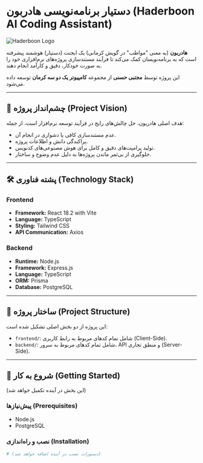 # دستیار برنامه‌نویسی هادربون (Haderboon AI Coding Assistant)

![Haderboon Logo](https://www.computer123.ir/wp-content/uploads/2024/02/logo-computer123-Kerman-v-2-min.png)

**هادربون** (به معنی "مواظب" در گویش کرمانی) یک ایجنت (دستیار) هوشمند پیشرفته است که به برنامه‌نویسان کمک می‌کند تا فرآیند مستندسازی پروژه‌های نرم‌افزاری خود را به صورت خودکار، دقیق و کارآمد انجام دهند.

این پروژه توسط **مجتبی حسنی** از مجموعه **کامپیوتر یک دو سه کرمان** توسعه داده می‌شود.

---

## 🚀 چشم‌انداز پروژه (Project Vision)

هدف اصلی هادربون، حل چالش‌های رایج در فرآیند توسعه نرم‌افزار است، از جمله:
- عدم مستندسازی کافی یا دشواری در انجام آن.
- پراکندگی دانش و اطلاعات پروژه.
- تولید پرامپت‌های دقیق و کامل برای هوش مصنوعی‌های کدنویس.
- جلوگیری از بی‌ثمر ماندن پروژه‌ها به دلیل عدم وضوح و ساختار.

---

## 🛠️ پشته فناوری (Technology Stack)

### **Frontend**
- **Framework:** React 18.2 with Vite
- **Language:** TypeScript
- **Styling:** Tailwind CSS
- **API Communication:** Axios

### **Backend**
- **Runtime:** Node.js
- **Framework:** Express.js
- **Language:** TypeScript
- **ORM:** Prisma
- **Database:** PostgreSQL

---

## 📂 ساختار پروژه (Project Structure)

این پروژه از دو بخش اصلی تشکیل شده است:

- `frontend/`: شامل تمام کدهای مربوط به رابط کاربری (Client-Side).
- `backend/`: شامل تمام کدهای مربوط به سرور، API و منطق تجاری (Server-Side).

---

## 🏁 شروع به کار (Getting Started)

(این بخش در آینده تکمیل خواهد شد)

### **پیش‌نیازها (Prerequisites)**
- Node.js
- PostgreSQL

### **نصب و راه‌اندازی (Installation)**
```bash
# (دستورات نصب در آینده اضافه خواهد شد)